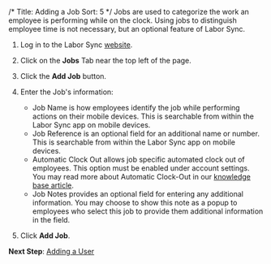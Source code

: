 /*
Title: Adding a Job
Sort: 5
*/
Jobs are used to categorize the work an employee is performing while on the clock.  Using jobs to distinguish employee time is not necessary, but an optional feature of Labor Sync.  

1. Log in to the Labor Sync [website](https://www.laborsync.com/login).  

3. Click on the **Jobs** Tab near the top left of the page.  

4. Click the **Add Job** button.  

5. Enter the Job's information:  
    - Job Name is how employees identify the job while performing actions on their mobile devices.  This is searchable from within the Labor Sync app on mobile devices.  
    - Job Reference is an optional field for an additional name or number. This is searchable from within the Labor Sync app on mobile devices.  
    - Automatic Clock Out allows job specific automated clock out of employees. This option must be enabled under account settings.  You may read more about Automatic Clock-Out in our [knowledge base article](http://support.laborsync.com/kb/topics/automatic-clock-out).  
   - Job Notes provides an optional field for entering any additional information. You may choose to show this note as a popup to employees who select this job to provide them additional information in the field.   

6. Click **Add Job**.

**Next Step**: [Adding a User](http://support.laborsync.com/kb/getting-started/adding-a-user)